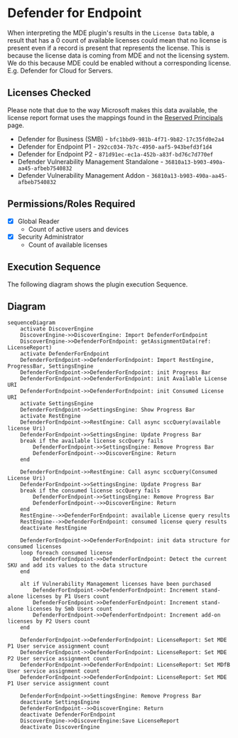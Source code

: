 # Defender for Endpoint

When interpreting the MDE plugin's results in the `License Data` table, a result that has a 0 count of available licenses could mean that no license is present even if a record is present that represents the license.
This is because the license data is coming from MDE and not the licensing system. We do this because MDE could be enabled without a corresponding license. E.g. Defender for Cloud for Servers.

## Licenses Checked

Please note that due to the way Microsoft makes this data available, the license report format uses the mappings found in the [Reserved Principals](../Reference/Reserved-Principals.md) page.

- Defender for Business (SMB) - `bfc1bbd9-981b-4f71-9b82-17c35fd0e2a4`
- Defender for Endpoint P1 - `292cc034-7b7c-4950-aaf5-943befd3f1d4`
- Defender for Endpoint P2 - `871d91ec-ec1a-452b-a83f-bd76c7d770ef`
- Defender Vulnerability Management Standalone - `36810a13-b903-490a-aa45-afbeb7540832`
- Defender Vulnerability Management Addon - `36810a13-b903-490a-aa45-afbeb7540832`

## Permissions/Roles Required

- [X] Global Reader
    - Count of active users and devices
- [X] Security Administrator
    - Count of available licenses

## Execution Sequence

The following diagram shows the plugin execution Sequence.

## Diagram

```mermaid
sequenceDiagram
    activate DiscoverEngine
    DiscoverEngine->>DiscoverEngine: Import DefenderForEndpoint
    DiscoverEngine->>DefenderForEndpoint: getAssignmentData(ref: LicenseReport)
    activate DefenderForEndpoint
    DefenderForEndpoint->>DefenderForEndpoint: Import RestEngine, ProgressBar, SettingsEngine
    DefenderForEndpoint->>DefenderForEndpoint: init Progress Bar
    DefenderForEndpoint->>DefenderForEndpoint: init Available License URI
    DefenderForEndpoint->>DefenderForEndpoint: init Consumed License URI
    activate SettingsEngine
    DefenderForEndpoint->>SettingsEngine: Show Progress Bar
    activate RestEngine
    DefenderForEndpoint->>RestEngine: Call async sccQuery(available license Uri)
    DefenderForEndpoint->>SettingsEngine: Update Progress Bar
    break if the available license sccQuery fails
        DefenderForEndpoint->>SettingsEngine: Remove Progress Bar
        DefenderForEndpoint-->>DiscoverEngine: Return      
    end

    DefenderForEndpoint->>RestEngine: Call async sccQuery(Consumed License Uri)
    DefenderForEndpoint->>SettingsEngine: Update Progress Bar
    break if the consumed license sccQuery fails
        DefenderForEndpoint->>SettingsEngine: Remove Progress Bar
        DefenderForEndpoint-->>DiscoverEngine: Return      
    end
    RestEngine-->>DefenderForEndpoint: available License query results
    RestEngine-->>DefenderForEndpoint: consumed license query results
    deactivate RestEngine

    DefenderForEndpoint->>DefenderForEndpoint: init data structure for consumed licenses
    loop foreach consumed license
        DefenderForEndpoint->>DefenderForEndpoint: Detect the current SKU and add its values to the data structure
    end

    alt if Vulnerability Management licenses have been purchased
        DefenderForEndpoint->>DefenderForEndpoint: Increment stand-alone licenses by P1 Users count
        DefenderForEndpoint->>DefenderForEndpoint: Increment stand-alone licenses by Smb Users count
        DefenderForEndpoint->>DefenderForEndpoint: Increment add-on licenses by P2 Users count
    end

    DefenderForEndpoint->>DefenderForEndpoint: LicenseReport: Set MDE P1 User service assignment count
    DefenderForEndpoint->>DefenderForEndpoint: LicenseReport: Set MDE P2 User service assignment count
    DefenderForEndpoint->>DefenderForEndpoint: LicenseReport: Set MDfB User service assignment count
    DefenderForEndpoint->>DefenderForEndpoint: LicenseReport: Set MDE P1 User service assignment count

    DefenderForEndpoint->>SettingsEngine: Remove Progress Bar
    deactivate SettingsEngine
    DefenderForEndpoint-->>DiscoverEngine: Return
    deactivate DefenderForEndpoint
    DiscoverEngine->>DiscoverEngine:Save LicenseReport
    deactivate DiscoverEngine
```
